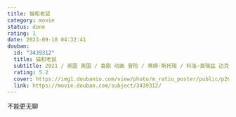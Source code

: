 ```yaml
---
title: 猫和老鼠
category: movie
status: done
rating: 1
date: 2023-09-18 04:32:41
douban:
  id: "3439312"
  title: 猫和老鼠
  subtitle: 2021 / 英国 美国 / 喜剧 动画 冒险 / 蒂姆·斯托瑞 / 科洛·莫瑞兹 迈克尔·佩纳
  rating: 5.2
  cover: https://img1.doubanio.com/view/photo/m_ratio_poster/public/p2632043260.jpg
  link: https://movie.douban.com/subject/3439312/
---
```


不能更无聊